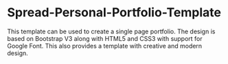 # Spread-Personal-Portfolio-Template
This template can be used to create a single page portfolio. The design is based on Bootstrap V3 along with HTML5 and CSS3 with support for Google Font. This also provides a template with creative and modern design.
